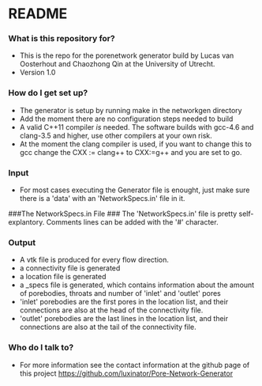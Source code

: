 # README #

### What is this repository for? ###

* This is the repo for the porenetwork generator build by Lucas van Oosterhout and Chaozhong Qin at the University of Utrecht.
* Version 1.0

### How do I get set up? ###

* The generator is setup by running make in the networkgen directory
* Add the moment there are no configuration steps needed to build
* A valid C++11 compiler *is* needed. The software builds with gcc-4.6 and clang-3.5 and higher, use other compilers at your own risk.
* At the moment the clang compiler is used, if you want to change this to gcc change the CXX := clang++ to CXX:=g++ and you are set to go.

### Input ###
* For most cases executing the Generator file is enought, just make sure there is a 'data' with an 'NetworkSpecs.in' file in it. 

###The NetworkSpecs.in File ###
The 'NetworkSpecs.in' file is pretty self-explantory. Comments lines can be added with the '#' character.


### Output ###
* A vtk file is produced for every flow direction.
* a connectivity file is generated
* a location file is generated
* a _specs file is generated, which contains information about the amount of porebodies, throats and number of 'inlet' and 'outlet' pores
* 'inlet' porebodies are the first pores in the location list, and their connections are also at the head of the connectivity file.
* 'outlet' porebodies are the last lines in the location list, and their connections are also at the tail of the connectivity file.



### Who do I talk to? ###
* For more information see the contact information at the github page of this project <https://github.com/luxinator/Pore-Network-Generator>
